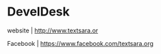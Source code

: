 DevelDesk
=========

website | http://www.textsara.or

Facebook | https://www.facebook.com/textsara.org
